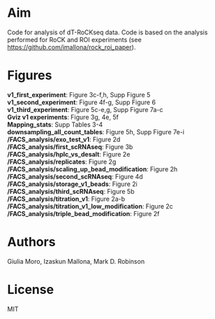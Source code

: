 # Aim

Code for analysis of dT-RoCKseq data. Code is based on the analysis performed for RoCK and ROI experiments (see https://github.com/imallona/rock_roi_paper).

# Figures

**v1_first_experiment**: Figure 3c-f,h, Supp Figure 5 <br />
**v1_second_experiment**: Figure 4f-g, Supp Figure 6 <br />
**v1_third_experiment**: Figure 5c-e,g, Supp Figure 7a-c <br />
**Gviz v1 experiments**: Figure 3g, 4e, 5f <br />
**Mapping_stats**: Supp Tables 3-4 <br />
**downsampling_all_count_tables**: Figure 5h, Supp Figure 7e-i <br />
**/FACS_analysis/exo_test_v1**: Figure 2d <br />
**/FACS_analysis/first_scRNAseq**: Figure 3b <br />
**/FACS_analysis/hplc_vs_desalt**: Figure 2e <br />
**/FACS_analysis/replicates**: Figure 2g <br />
**/FACS_analysis/scaling_up_bead_modification**: Figure 2h <br />
**/FACS_analysis/second_scRNAseq**: Figure 4d <br />
**/FACS_analysis/storage_v1_beads**: Figure 2i <br />
**/FACS_analysis/third_scRNAseq**: Figure 5b <br />
**/FACS_analysis/titration_v1**: Figure 2a-b <br />
**/FACS_analysis/titration_v1_low_modification**: Figure 2c <br />
**/FACS_analysis/triple_bead_modification**: Figure 2f

# Authors

Giulia Moro, Izaskun Mallona, Mark D. Robinson

# License

MIT
